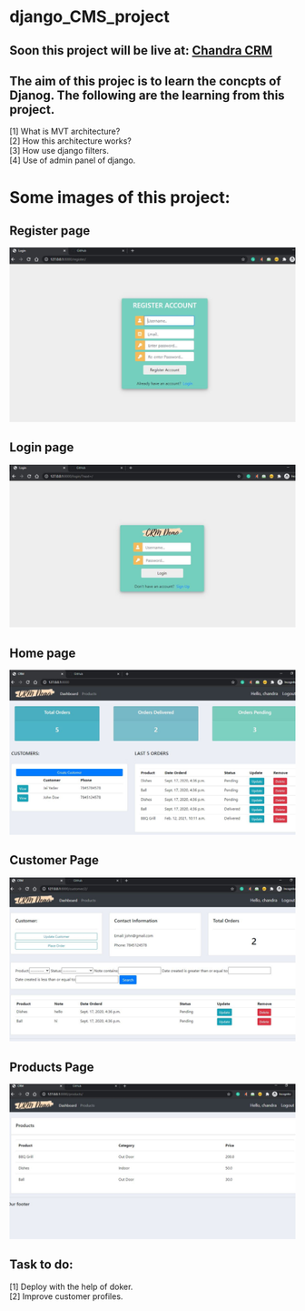 # django_CMS_project

## Soon this project will be live at: [Chandra CRM](https://chandra-crm.herokuapp.com/)

## The aim of this projec is to learn the concpts of Djanog. The following are the learning from this project.

[1] What is MVT architecture?  
[2] How this architecture works?  
[3] How use django filters.  
[4] Use of admin panel of django.

# Some images of this project:

## Register page

![alt text](https://github.com/Chandra0505/django_CMS_project/blob/master/crm/static/images/Photos%20CRM/2.JPG)

## Login page

![alt text](https://github.com/Chandra0505/django_CMS_project/blob/master/crm/static/images/Photos%20CRM/1.JPG)

## Home page

![alt text](https://github.com/Chandra0505/django_CMS_project/blob/master/crm/static/images/Photos%20CRM/3.JPG)

## Customer Page

![alt text](https://github.com/Chandra0505/django_CMS_project/blob/master/crm/static/images/Photos%20CRM/4.JPG)

## Products Page

![alt text](https://github.com/Chandra0505/django_CMS_project/blob/master/crm/static/images/Photos%20CRM/5.JPG)

## Task to do:

[1] Deploy with the help of doker.  
[2] Improve customer profiles.
